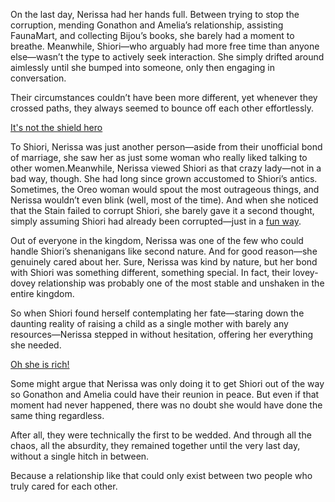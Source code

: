 <!-- title: Always There -->

On the last day, Nerissa had her hands full. Between trying to stop the corruption, mending Gonathon and Amelia’s relationship, assisting FaunaMart, and collecting Bijou’s books, she barely had a moment to breathe. Meanwhile, Shiori—who arguably had more free time than anyone else—wasn’t the type to actively seek interaction. She simply drifted around aimlessly until she bumped into someone, only then engaging in conversation.

Their circumstances couldn’t have been more different, yet whenever they crossed paths, they always seemed to bounce off each other effortlessly.

[It's not the shield hero](#embed:https://www.youtube.com/live/dTf0g5tqzBU?feature=shared&t=1776)

To Shiori, Nerissa was just another person—aside from their unofficial bond of marriage, she saw her as just some woman who really liked talking to other women.Meanwhile, Nerissa viewed Shiori as that crazy lady—not in a bad way, though. She had long since grown accustomed to Shiori’s antics. Sometimes, the Oreo woman would spout the most outrageous things, and Nerissa wouldn’t even blink (well, most of the time). And when she noticed that the Stain failed to corrupt Shiori, she barely gave it a second thought, simply assuming Shiori had already been corrupted—just in a [fun way](https://www.youtube.com/live/dTf0g5tqzBU?feature=shared&t=731).

Out of everyone in the kingdom, Nerissa was one of the few who could handle Shiori’s shenanigans like second nature. And for good reason—she genuinely cared about her. Sure, Nerissa was kind by nature, but her bond with Shiori was something different, something special. In fact, their lovey-dovey relationship was probably one of the most stable and unshaken in the entire kingdom.

So when Shiori found herself contemplating her fate—staring down the daunting reality of raising a child as a single mother with barely any resources—Nerissa stepped in without hesitation, offering her everything she needed.

[Oh she is rich!](#embed:https://www.youtube.com/live/dTf0g5tqzBU?feature=shared&t=3740)

Some might argue that Nerissa was only doing it to get Shiori out of the way so Gonathon and Amelia could have their reunion in peace. But even if that moment had never happened, there was no doubt she would have done the same thing regardless.

After all, they were technically the first to be wedded. And through all the chaos, all the absurdity, they remained together until the very last day, without a single hitch in between.

Because a relationship like that could only exist between two people who truly cared for each other.

